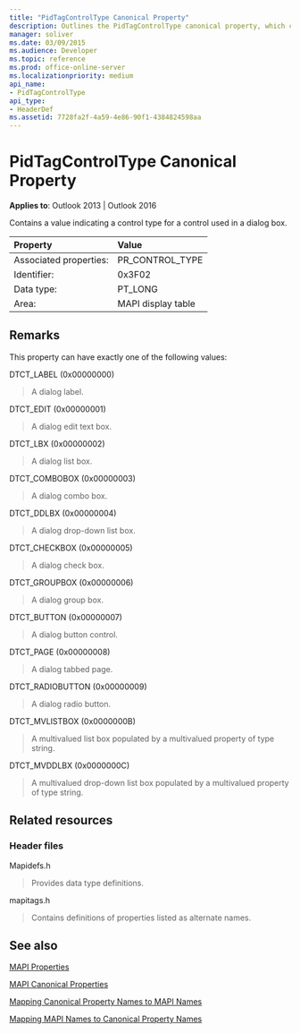 ```yaml
---
title: "PidTagControlType Canonical Property"
description: Outlines the PidTagControlType canonical property, which contains a value indicating a control type for a control used in a dialog box.
manager: soliver
ms.date: 03/09/2015
ms.audience: Developer
ms.topic: reference
ms.prod: office-online-server
ms.localizationpriority: medium
api_name:
- PidTagControlType
api_type:
- HeaderDef
ms.assetid: 7728fa2f-4a59-4e86-90f1-4384824598aa
---
```


# PidTagControlType Canonical Property

  
  
**Applies to**: Outlook 2013 | Outlook 2016 
  
Contains a value indicating a control type for a control used in a dialog box. 
  
|Property |Value |
|:-----|:-----|
|Associated properties:  <br/> |PR_CONTROL_TYPE  <br/> |
|Identifier:  <br/> |0x3F02  <br/> |
|Data type:  <br/> |PT_LONG  <br/> |
|Area:  <br/> |MAPI display table  <br/> |
   
## Remarks

This property can have exactly one of the following values:
    
DTCT_LABEL (0x00000000)
  
> A dialog label.
   
DTCT_EDIT (0x00000001)
  
> A dialog edit text box.

DTCT_LBX (0x00000002)
  
> A dialog list box.
    
DTCT_COMBOBOX (0x00000003)
  
> A dialog combo box.

DTCT_DDLBX (0x00000004)
  
> A dialog drop-down list box.

DTCT_CHECKBOX (0x00000005)
  
> A dialog check box.

DTCT_GROUPBOX (0x00000006)
  
> A dialog group box.
  
DTCT_BUTTON (0x00000007)
  
> A dialog button control.
    
DTCT_PAGE (0x00000008)
  
> A dialog tabbed page.
    
DTCT_RADIOBUTTON (0x00000009)
  
> A dialog radio button.
    
DTCT_MVLISTBOX (0x0000000B)
  
> A multivalued list box populated by a multivalued property of type string.
    
DTCT_MVDDLBX (0x0000000C)
  
> A multivalued drop-down list box populated by a multivalued property of type string.
    
## Related resources

### Header files

Mapidefs.h
  
> Provides data type definitions.
    
mapitags.h
  
> Contains definitions of properties listed as alternate names.
    
## See also



[MAPI Properties](mapi-properties.md)
  
[MAPI Canonical Properties](mapi-canonical-properties.md)
  
[Mapping Canonical Property Names to MAPI Names](mapping-canonical-property-names-to-mapi-names.md)
  
[Mapping MAPI Names to Canonical Property Names](mapping-mapi-names-to-canonical-property-names.md)

